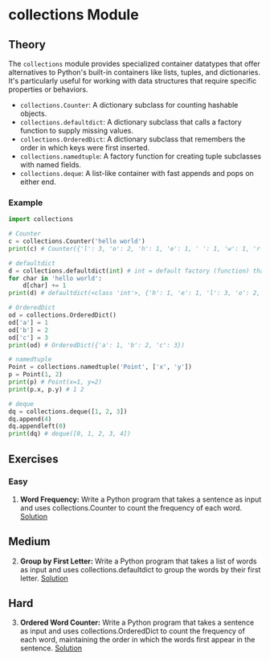 # collections Module

## Theory

The `collections` module provides specialized container datatypes that offer alternatives to Python's built-in containers like lists, tuples, and dictionaries. It's particularly useful for working with data structures that require specific properties or behaviors.

- `collections.Counter`: A dictionary subclass for counting hashable objects.
- `collections.defaultdict`: A dictionary subclass that calls a factory function to supply missing values.
- `collections.OrderedDict`: A dictionary subclass that remembers the order in which keys were first inserted.
- `collections.namedtuple`: A factory function for creating tuple subclasses with named fields.
- `collections.deque`: A list-like container with fast appends and pops on either end.

### Example

```python
import collections

# Counter
c = collections.Counter('hello world')
print(c) # Counter({'l': 3, 'o': 2, 'h': 1, 'e': 1, ' ': 1, 'w': 1, 'r': 1, 'd': 1})

# defaultdict
d = collections.defaultdict(int) # int = default factory (function) that created a default value 0 for keys that doesn't exist
for char in 'hello world':
    d[char] += 1
print(d) # defaultdict(<class 'int'>, {'h': 1, 'e': 1, 'l': 3, 'o': 2, ' ': 1, 'w': 1, 'r': 1, 'd': 1})

# OrderedDict
od = collections.OrderedDict()
od['a'] = 1
od['b'] = 2
od['c'] = 3
print(od) # OrderedDict({'a': 1, 'b': 2, 'c': 3})

# namedtuple
Point = collections.namedtuple('Point', ['x', 'y'])
p = Point(1, 2)
print(p) # Point(x=1, y=2)
print(p.x, p.y) # 1 2

# deque
dq = collections.deque([1, 2, 3])
dq.append(4)
dq.appendleft(0)
print(dq) # deque([0, 1, 2, 3, 4])
```

## Exercises

### Easy

1. **Word Frequency:** Write a Python program that takes a sentence as input and uses collections.Counter to count the frequency of each word. [Solution](./Exercises/01.py)

## Medium

2. **Group by First Letter:** Write a Python program that takes a list of words as input and uses collections.defaultdict to group the words by their first letter. [Solution](./Exercises/02.py)

## Hard

3. **Ordered Word Counter:** Write a Python program that takes a sentence as input and uses collections.OrderedDict to count the frequency of each word, maintaining the order in which the words first appear in the sentence. [Solution](./Exercises/03.py)
